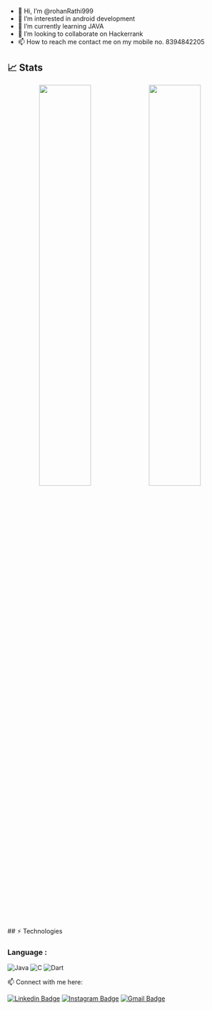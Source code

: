 - 👋 Hi, I’m @rohanRathi999
- 👀 I’m interested in android development
- 🌱 I’m currently learning JAVA
- 💞️ I’m looking to collaborate on Hackerrank
- 📫 How to reach me contact me on my mobile no. 8394842205

## 📈 Stats
<p align="center">
	
  <img width="48%" src="https://github-readme-stats.vercel.app/api?username=rohanRathi999&show_icons=true&theme=tokyonight" />
  <img width="48%" src="https://github-readme-streak-stats.herokuapp.com/?user=rohanRathi999&theme=tokyonight" />
</p> 
## ⚡ Technologies

### Language :

![Java](https://img.shields.io/badge/-Java-E34A86?style=flat-square&logo=Java)
![C](https://img.shields.io/badge/-C-007ACC?style=flat-square&logo=c)
![Dart](https://img.shields.io/badge/-dart-007ACC?style=flat-square&logo=dart)



 📫 Connect with me here:
 
[![Linkedin Badge](https://img.shields.io/badge/-Rohanrathi-blue?style=flat-square&logo=Linkedin&logoColor=white&link=https:https://www.linkedin.com/in/rohan-rathi-a19764205/)](https://www.linkedin.com/in/rohan-rathi-a19764205/)
[![Instagram Badge](https://img.shields.io/badge/-Rohan-purple?style=flat-square&logo=instagram&logoColor=white&link=https:https://www.instagram.com/rohan___rathi/)](https://www.instagram.com/rohan___rathi/)
[![Gmail Badge](https://img.shields.io/badge/-rohan.2125csme1020@kiet.edu-c14438?style=flat-square&logo=Gmail&logoColor=white&link=mailto:devanshu.2125csme@kiet.edu)](mailto:devanshu2125.csme@kiet.edu)



<!---
rohanRathi999/rohanRathi999 is a ✨ special ✨ repository because its `README.md` (this file) appears on your GitHub profile.
You can click the Preview link to take a look at your changes.
--->
